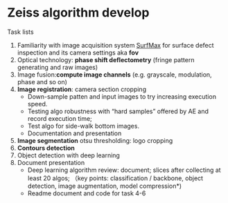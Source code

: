 # Zeiss algorithm develop

Task lists
1. Familiarity with image acquisition system [SurfMax](https://www.zeiss.com/metrology/products/systems/surface-defect-detection/surfmax-s.html) for surface defect inspection
   and its camera settings aka **fov** 
2. Optical technology: **phase shift deflectometry** (fringe pattern generating and raw images)
3. Image fusion:**compute image channels** (e.g. grayscale, modulation, phase and so on)
4. **Image registration**: camera section cropping
   - Down-sample patten and input images to try increasing execution speed. 
   - Testing algo robustness with “hard samples” offered by AE and record execution time; 
   - Test algo for side-walk bottom images. 
   - Documentation and presentation
5. **Image segmentation** otsu thresholding: logo cropping
6. **Contours detection**
7. Object detection with deep learning
8. Document presentation
   - Deep learning algorithm review: document; slices after collecting at least 20 algos; （key points: classification / backbone, object detection, image augmentation, model compression*)
   - Readme document and code for task 4-6
